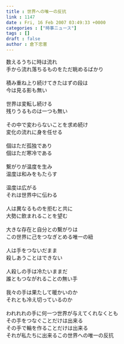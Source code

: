 ```yaml
---
title : 世界への唯一の反抗
link : 1147
date : Fri, 16 Feb 2007 03:49:33 +0000
categories : ["時事ニュース"]
tags : []
draft : false
author : 倉下忠憲
---
```


数えるうちに時は流れ<BR>手から流れ落ちるものをただ眺めるばかり<BR><BR>積み重ね上り続けてきたはずの段は<BR>今は見る影も無い<BR><BR>世界は変転し続ける<BR>残りうるものは一つも無い<BR><BR>その中で変わらないことを求め続け<BR>変化の流れに身を任せる<BR><BR>個はただ孤独であり<BR>個はただ寒冷である<BR><BR>繋がりが温度を生み<BR>温度は和みをもたらす<BR><BR>温度は広がる<BR>それは世界中に伝わる<BR><BR>人は異なるものを拒むと共に<BR>大勢に飲まれることを望む<BR><BR>大きな存在と自分との繋がりは<BR>この世界に己をつなぎとめる唯一の紐<BR><BR>人は手をつないだまま<BR>殺しあうことはできない<BR><BR>人殺しの手は冷たいままだ<BR>誰ともつながれることの無い手<BR><BR>我々の手は果たして暖かいのか<BR>それとも冷え切っているのか<BR><BR>われれれの手に何一つ世界が与えてくれなくとも<BR>その手をつなぐことだけは出来る<BR>その手で輪を作ることだけは出来る<BR>それが私たちに出来るこの世界への唯一の反抗<br><br>
